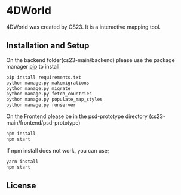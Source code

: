 # 4DWorld

4DWorld was created by CS23. It is a interactive mapping tool.

## Installation and Setup

On the backend folder(cs23-main/backend) please use the package manager [pip](https://pip.pypa.io/en/stable/) to install 

```bash
pip install requirements.txt
python manage.py makemigrations
python manage.py migrate 
python manage.py fetch_countries
python manage.py populate_map_styles
python manage.py runserver
```
On the Frontend please be in the psd-prototype directory (cs23-main/frontend/psd-prototype)
```bash
npm install
npm start
```
If npm install does not work, you can use;
```bash
yarn install
npm start
```


## License
[]()